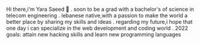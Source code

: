 Hi there,i'm Yara Saeed
👋
. soon to be a grad with a bachelor's of science in telecom engineering
. lebanese native,with a passion to make the world a better place by sharing my skills and ideas 
. regarding my future,i hope that one day i can specialize in the web development and coding world
. 2022 goals: attain new hacking skills and learn new programming languages

<!---
yarasaeed/yarasaeed is a ✨ special ✨ repository because its `README.md` (this file) appears on your GitHub profile.
You can click the Preview link to take a look at your changes.
--->
